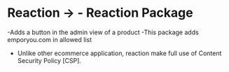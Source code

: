 # Reaction ->  - Reaction Package

-Adds a button in the admin view of a product
-This package adds emporyou.com in allowed list
* Unlike other ecommerce application, reaction make full use of Content Security Policy [CSP].
